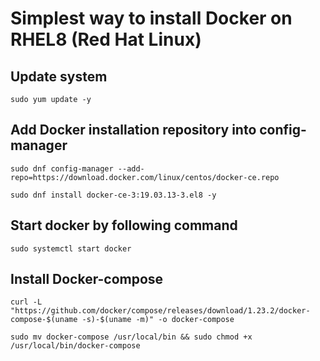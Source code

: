 # Simplest way to install Docker on RHEL8 (Red Hat Linux)

## Update system 

`sudo yum update -y`

## Add Docker installation repository into config-manager

`sudo dnf config-manager --add-repo=https://download.docker.com/linux/centos/docker-ce.repo`

`sudo dnf install docker-ce-3:19.03.13-3.el8 -y`

## Start docker by following command

`sudo systemctl start docker`

## Install Docker-compose

`curl -L "https://github.com/docker/compose/releases/download/1.23.2/docker-compose-$(uname -s)-$(uname -m)" -o docker-compose`

`sudo mv docker-compose /usr/local/bin && sudo chmod +x /usr/local/bin/docker-compose`

